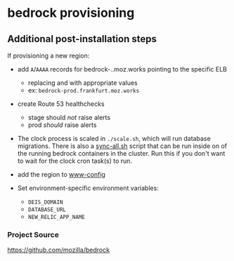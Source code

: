 # bedrock provisioning

## Additional post-installation steps

If provisioning a new region:

- add `A`/`AAAA` records for bedrock-<env>.<cluster>.moz.works pointing to the specific ELB
  - replacing <env> and <cluster> with appropriate values
  - ex: `bedrock-prod.frankfurt.moz.works`
- create Route 53 healthchecks
  - stage should _not_ raise alerts
  - prod _should_ raise alerts
- The clock process is scaled in `./scale.sh`, which will run database migrations. There is also a [sync-all.sh](https://github.com/mozilla/bedrock/blob/master/bin/sync-all.sh) script that can be run inside on of the running bedrock containers in the cluster. Run this if you don't want to wait for the clock cron task(s) to run.

- add the region to [www-config](https://github.com/mozmar/www-config)

- Set environment-specific environment variables:
  - `DEIS_DOMAIN`
  - `DATABASE_URL`
  - `NEW_RELIC_APP_NAME`

### Project Source

https://github.com/mozilla/bedrock

